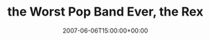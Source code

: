 ---
templateKey: event
guid: 0893e9b6-6eab-11ea-99c5-002590d1d1b0
date: 2007-06-06T15:00:00+00:00
eventTime: '6:30-8:30pm'
title: the Worst Pop Band Ever, the Rex
artist: the Worst Pop Band Ever
city: Toronto
venue: the Rex
group: Tim Shia
---